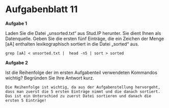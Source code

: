 # Aufgabenblatt 11

**Aufgabe 1**

Laden Sie die Datei „unsorted.txt“ aus Stud.IP herunter. Sie dient Ihnen
als Datenquelle. Geben Sie die ersten fünf Einträge, die ein Zeichen der
Menge [aA] enthalten lexikographisch sortiert in die Datei „sorted“
aus.

`grep [aA] < unsorted.txt |  head -n5 | sort > sorted`

**Aufgabe 2**

Ist die Reihenfolge der im ersten Aufgabenteil verwendeten
Kommandos wichtig? Begründen Sie Ihre Antwort kurz.

`Die Reihenfolge ist wichtig, da aus der Aufgabenstellung hervorgeht,
dass man zuerst die 5 ersten Einträge nimmt und die danach sortiert. Das
ist ein Unterschied zu zuerst Datei sortieren und danach die ersten 5 Einträge! `
